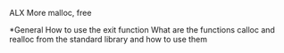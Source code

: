 ALX More malloc, free

*General
How to use the exit function
What are the functions calloc and realloc from the standard library and how to use them

